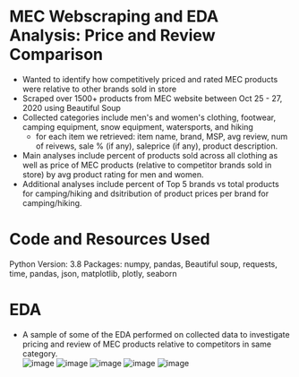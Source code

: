 # MEC Webscraping and EDA Analysis: Price and Review Comparison 
- Wanted to identify how competitively priced and rated MEC products were relative to other brands sold in store 
- Scraped over 1500+ products from MEC website between Oct 25 - 27, 2020 using Beautiful Soup
- Collected categories include men's and women's clothing, footwear, camping equipment, snow equipment, watersports, and hiking 
  - for each item we retrieved: item name, brand, MSP, avg review, num of reivews, sale % (if any), saleprice (if any), product description.
- Main analyses include percent of products sold across all clothing as well as price of MEC products (relative to competitor brands sold in store) by avg product rating for men and women. 
- Additional analyses include percent of Top 5 brands vs total products for camping/hiking and dsitribution of product prices per brand for camping/hiking.  

# Code and Resources Used
Python Version: 3.8
Packages: numpy, pandas, Beautiful soup, requests, time, pandas, json, matplotlib, plotly, seaborn


# EDA
- A sample of some of the EDA performed on collected data to investigate pricing and review of MEC products relative to competitors in same category.  
![image](https://user-images.githubusercontent.com/56518821/111862087-4937f300-8929-11eb-8773-af0810a332ec.png)
![image](https://user-images.githubusercontent.com/56518821/111862092-5359f180-8929-11eb-8740-9336dbce947a.png)
![image](https://user-images.githubusercontent.com/56518821/111862093-55bc4b80-8929-11eb-8e03-ace9ec9274b3.png)
![image](https://user-images.githubusercontent.com/56518821/111862056-1a218180-8929-11eb-9d7b-f33be0b72283.png)
![image](https://user-images.githubusercontent.com/56518821/111862075-345b5f80-8929-11eb-83a4-ebd28937c569.png)








